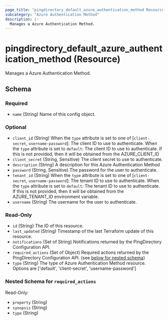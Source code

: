 ```yaml
---
page_title: "pingdirectory_default_azure_authentication_method Resource - terraform-provider-pingdirectory"
subcategory: "Azure Authentication Method"
description: |-
  Manages a Azure Authentication Method.
---
```


# pingdirectory_default_azure_authentication_method (Resource)

Manages a Azure Authentication Method.



<!-- schema generated by tfplugindocs -->
## Schema

### Required

- `name` (String) Name of this config object.

### Optional

- `client_id` (String) When the `type` attribute is set to one of [`client-secret`, `username-password`]: The client ID to use to authenticate. When the `type` attribute is set to `default`: The client ID to use to authenticate. If this is not provided, then it will be obtained from the AZURE_CLIENT_ID
- `client_secret` (String, Sensitive) The client secret to use to authenticate.
- `description` (String) A description for this Azure Authentication Method
- `password` (String, Sensitive) The password for the user to authenticate.
- `tenant_id` (String) When the `type` attribute is set to one of [`client-secret`, `username-password`]: The tenant ID to use to authenticate. When the `type` attribute is set to `default`: The tenant ID to use to authenticate. If this is not provided, then it will be obtained from the AZURE_TENANT_ID environment variable.
- `username` (String) The username for the user to authenticate.

### Read-Only

- `id` (String) The ID of this resource.
- `last_updated` (String) Timestamp of the last Terraform update of this resource.
- `notifications` (Set of String) Notifications returned by the PingDirectory Configuration API.
- `required_actions` (Set of Object) Required actions returned by the PingDirectory Configuration API. (see [below for nested schema](#nestedatt--required_actions))
- `type` (String) The type of Azure Authentication Method resource. Options are ['default', 'client-secret', 'username-password']

<a id="nestedatt--required_actions"></a>
### Nested Schema for `required_actions`

Read-Only:

- `property` (String)
- `synopsis` (String)
- `type` (String)



